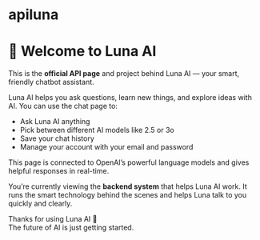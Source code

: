 # apiluna
# 🌙 Welcome to Luna AI

This is the **official API page** and project behind Luna AI — your smart, friendly chatbot assistant.

Luna AI helps you ask questions, learn new things, and explore ideas with AI. You can use the chat page to:

- Ask Luna AI anything
- Pick between different AI models like 2.5 or 3o
- Save your chat history
- Manage your account with your email and password

This page is connected to OpenAI’s powerful language models and gives helpful responses in real-time.

You’re currently viewing the **backend system** that helps Luna AI work. It runs the smart technology behind the scenes and helps Luna talk to you quickly and clearly.

Thanks for using Luna AI 💜  
The future of AI is just getting started.
